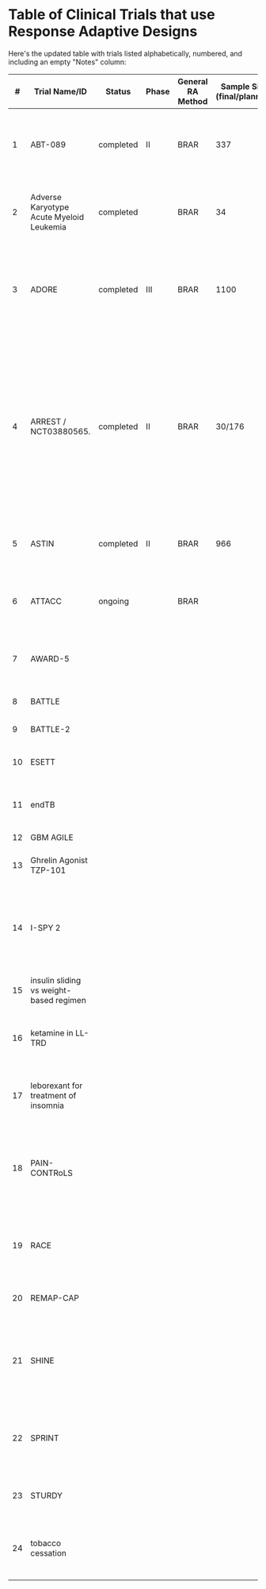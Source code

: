 # Table of Clinical Trials that use Response Adaptive Designs
Here's the updated table with trials listed alphabetically, numbered, and including an empty "Notes" column:

| #  | Trial Name/ID                           | Status     | Phase     | General RA Method        | Sample Size    (final/planned)   | Number of Arms                   | Outcome                        | Condition                  | Primary Endpoint                                                                                             | Notes | DOI                                                                                                      |
|----|-----------------------------------------|------------|-----------|--------------------------|-----------------------------|----------------------------------|--------------------------------|-----------------------------|----------------------------------------------------------------------------------------------------------|-------|----------------------------------------------------------------------------------------------------------|
| 1  | ABT-089       |    completed        |    II        |       BRAR                   |        337                      | 7                                |      Ordinal                          |     Mild Alzheimer                        | Alzheimer’s Disease Assessment Scale, cognition subscale (ADAS-Cog) total score                         |  stped early for futility     | [DOI link](https://doi.org/10.1097/WAD.0000000000000093)                                               |
| 2  | Adverse Karyotype Acute Myeloid Leukemia   | completed    |            |     BRAR                     |     34                         | 3                                | Binary                        |          Leukemia                   | Complete remission without nonhematologic grade 4 toxicity by 50 days                                   |       | [DOI link](https://doi.org/10.1200/jco.2003.11.016)                                                    |
| 3  | ADORE                              | completed  |  III | BRAR                     | 1100                         | 2                                | Binary                        | Preterm birth               | earliest preterm birth (<34 weeks) (ePTB)                                                              |       | [DOI link 1](https://doi.org/10.1186/s12884-017-1244-5), [DOI link 2](https://doi.org/10.1080/10543406.2022.2148161), [DOI link 3](https://doi.org/10.1016/j.eclinm.2021.100905) |
| 4  | ARREST  / NCT03880565.        |   completed         |     II      |           BRAR               |     30/176                         | 2                                | Survival                     |     refractory ventricular fibrillation/pulseless ventricular tachycardia out-of-hospital cardiac arrest                        | Number of patients who survived to hospital discharge                                                   |  Terminated early posterior probability of ECMO superiority exceeded the prespecified monitoring boundary. RAR never employed because first 30 patients randomised using ER. | [DOI link 1](https://doi.org/10.1016/j.ahj.2020.07.006), [DOI link 2](https://doi.org/10.1016%2FS0140-6736(20)32338-2) |
| 5  | ASTIN                                   |  completed          |   II        |       BRAR                   |        966                      | 16                               |           Ordinal                   |     acute ischemic stroke                          | Change from baseline to day 90 on the Scandinavian Stroke Scale                                         |       | [DOI link](https://doi.org/10.1161/01.STR.0000092527.33910.89)                                         |
| 6  | ATTACC                                  |    ongoing        |           |     BRAR                     |                              | 2                                | Ordinal Categorical           |      Covid-19                       | Three possible outcomes based on the worst status of each patient through day 30                        |       | [DOI link](https://doi.org/10.1177/1740774520943846)                                                   |
| 7  | AWARD-5                                 |            |           |                          |                              | 9                                |                                |                             | Clinical utility index (CUI) with possible values from 0 to 6                                           |       | [DOI link](https://doi.org/10.1111/dom.12305)                                                          |
| 8  | BATTLE                                  |            |           |                          |                              | 4                                |                                |                             | 8-week disease control rate (DCR)                                                                      |       | [DOI link](https://doi.org/10.1158/2159-8274.CD-10-0010)                                               |
| 9  | BATTLE-2                                |            |           |                          |                              |                                  |                                |                             |                                                                                                          |       | [DOI link](https://doi.org/10.1200/JCO.2015.66.0084)                                                   |
| 10 | ESETT                                   |            |           |                          |                              | 3                                | Binary                        |                             | Clinical cessation of status epilepticus                                                                |       | [DOI link](https://doi.org/10.1111/epi.12288)                                                          |
| 11 | endTB                                   |            |           |                          |                              | 6                                | Binary                        |                             | Treatment success at 73 weeks after randomisation                                                       |       | [DOI link](https://doi.org/10.1177/1740774516665090)                                                   |
| 12 | GBM AGILE                               |            |           |                          |                              | Multi-arm                        | Binary                        |                             | Overall survival                                                                                        |       | [DOI link](https://doi.org/10.1158/1078-0432.CCR-17-0764)                                              |
| 13 | Ghrelin Agonist TZP-101                 |            |           |                          |                              | 8                                | Time-to-Event                 |                             | Time to first bowel movement                                                                           |       | [DOI link](https://doi.org/10.1007%2FDCR.0b013e3181b54166)                                             |
| 14 | I-SPY 2                                 |            |           |                          |                              | Multi-arm                        |                                |                             | Pathologic complete response (pCR)                                                                     |       | [DOI link 1](https://doi.org/10.1038/clpt.2009.68), [DOI link 2](https://doi.org/10.1056/NEJMoa1513749), [DOI link 3](https://doi.org/10.1056/NEJMoa1513750) |
| 15 | insulin sliding vs weight-based regimen |            |           |                          |                              | 3                                | Continuous                    |                             | Hospital length of stay                                                                                |       | [DOI link](https://doi.org/10.1177%2F1740774511398368)                                                 |
| 16 | ketamine in LL-TRD                      |            |           |                          |                              | 5                                |                                |                             | Treatment response 50% improvement on depression rating scale                                           |       | [DOI link 1](https://doi.org/10.1038/s41386-021-01242-9), [DOI link 2](https://doi.org/10.1016/j.conctc.2019.100432)                                              |
| 17 | leborexant for treatment of insomnia    |            |           |                          |                              | 7                                |                                |                             | Utility function integrating sleep efficiency and the scale (zero or >1)                               |       | [DOI link](https://doi.org/10.5664/jcsm.6800)                                                          |
| 18 | PAIN-CONTRoLS                           |            |           |                          |                              | 4                                |                                |                             | Combination of two endpoints: at least 50% pain reduction in Likert scale AND observed percentage of patients who quit |       | [DOI link 1](https://doi.org/10.1016/j.conctc.2023.101220), [DOI link 2](https://doi.org/10.1001/jamaneurol.2020.2590), [DOI link 3](https://doi.org/10.1186/s13063-016-1544-5) |
| 19 | RACE                                    |            |           |                          |                              | 4                                |                                |                             | Sequential organ failure assessment score at 48 hours from enrollment                                   |       | [DOI link](https://doi.org/10.1001/jamanetworkopen.2018.6076)                                          |
| 20 | REMAP-CAP                               |            |           |                          |                              | 16 domains, 56 arms in total     | Binary                        |                             | 90-day mortality                                                                                        |       | [DOI link](https://doi.org/10.1513/AnnalsATS.202003-192SD)                                             |
| 21 | SHINE                                   |            |           |                          |                              | 2                                | Binary                        |                             | Number of participants with a favourable modified Rankin scale (yes/no --> dichotomised)                |       | [DOI link 1](https://doi.org/10.1186/s13063-015-0574-8), [DOI link 2](https://doi.org/10.1111/ijs.12045) |
| 22 | SPRINT                                  |            |           |                          |                              | 6                                |                                |                             | Change from baseline in the mean 24-hour average general pain intensity (AGPI) score                    |       | [DOI link](https://doi.org/10.1097/j.pain.0000000000000983)                                            |
| 23 | STURDY                                  |            |           |                          |                              | 4                                | Time-to-Event                 |                             | Time to first fall or death (whichever comes first)                                                    |       | [DOI link](https://doi.org/10.1016/j.cct.2018.08.004)                                                  |
| 24 | tobacco cessation                       |            |           |                          |                              | 2                                | Binary                        |                             | Biochemically verified abstinence                                                                       |       | [DOI link 1](https://doi.org/10.1001/jamainternmed.2022.7170), [DOI link 2](https://doi.org/10.1186/s13063-017-2119-9)                                                 |
